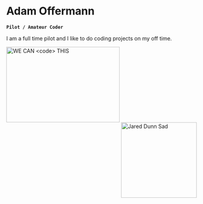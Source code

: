# Adam Offermann
**`Pilot / Amateur Coder`**

<p>I am a full time pilot and I like to do coding projects on my off time.</p>

<div>
    <img align="left" width="300" height="200" src="https://media4.giphy.com/media/fwbZnTftCXVocKzfxR/giphy.gif?cid=790b761175bf7438684a1d010b3c3e5d8aa487f4d551936a&rid=giphy.gif&ct=g" alt="WE CAN <code> THIS">
    <img align="right" widhgt="300" height="200"src="https://media2.giphy.com/media/26BRuo6sLetdllPAQ/giphy.gif?cid=ecf05e47715taet03fw5gibj0y8yrhx8fjcevmgwgvl8bip8&rid=giphy.gif&ct=g" alt="Jared Dunn Sad">
</div>
